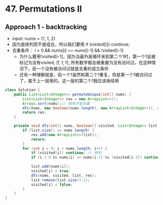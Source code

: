 # 47. Permutations II

## Approach 1 - backtracking
- input: nums = {1, 1, 2}
- 因为是排列而不是组合，所以我们要用 if (visited[i]) continue;
- 去重条件： i > 0 && nums[i] == nums[i-1] && !visited[i-1]
    - 为什么要用!visited[i-1]，因为当最外层循环来到第二个1时，第一个1会被标记为没有visited, [f, f, f], 所有数字都会被重置为没有访问过，在这种情况下，前一个没有被访问过就是去重的成立条件
    - 还有一种理解就是，前一个1虽然和第二个1重复，但是第一个1被访问过了，属于上一层用的，这一层的第二个1我应该继续用

```java
class Solution {
    public List<List<Integer>> permuteUnique(int[] nums) {
        List<List<Integer>> res = new ArrayList<>();
        Arrays.sort(nums);// 排序才能去重
        dfs(nums, new boolean[nums.length], new ArrayList<Integer>(), res);
        return res;
    }

    private void dfs(int[] nums, boolean[] visited, List<Integer> list, List<List<Integer>> res) {
        if (list.size() == nums.length) {
            res.add(new ArrayList<>(list));
            return;
        }
        for (int i = 0; i < nums.length; i++) {
            if (visited[i]) continue; // 排列
            if (i > 0 && nums[i] == nums[i-1] && !visited[i-1]) continue; // 去重
            
            list.add(nums[i]);
            visited[i] = true;
            dfs(nums, visited, list, res);
            list.remove(list.size()-1);
            visited[i] = false;
        }
    }
}
```

